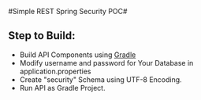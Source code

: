 #Simple REST Spring Security POC#

## Step to Build:
* Build API Components using [Gradle](https://gradle.org/ "gradle")
* Modify username and password for Your Database in application.properties
* Create "security" Schema using UTF-8 Encoding.
* Run API as Gradle Project.
